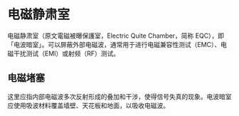# 电磁静肃室

电磁静肃室（原文電磁被曝保護室，Electric Quite Chamber，简称 EQC），即「电波暗室」。可以屏蔽外部电磁波，通常用于进行电磁兼容性测试（EMC）、电磁干扰测试（EMI）或射频（RF）测试。

## 电磁堵塞

这里应指内部电磁波多次反射形成的叠加和干涉，使得信号失真的现象。电波暗室应使用吸波材料覆盖墙壁、天花板和地面，以吸收电磁波。

